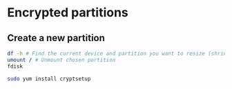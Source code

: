 # Encrypted partitions

## Create a new partition
```bash
df -h # Find the current device and partition you want to resize (shrink)
umount / # Unmount chosen partition
fdisk 
```


```bash
sudo yum install cryptsetup
```